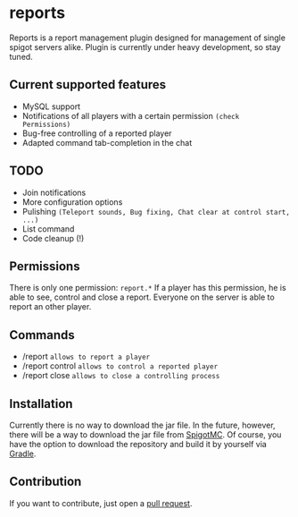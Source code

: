 # reports
Reports is a report management plugin designed for management of single spigot servers alike. Plugin is currently under heavy development, so stay tuned.

## Current supported features
- MySQL support
- Notifications of all players with a certain permission `(check Permissions)`
- Bug-free controlling of a reported player
- Adapted command tab-completion in the chat

## TODO
- Join notifications
- More configuration options
- Pulishing `(Teleport sounds, Bug fixing, Chat clear at control start, ...)`
- List command
- Code cleanup (!)

## Permissions
There is only one permission: `report.*`
If a player has this permission, he is able to see, control and close a report.
Everyone on the server is able to report an other player. 

## Commands
- /report <victim> `allows to report a player`
- /report control `allows to control a reported player`
- /report close `allows to close a controlling process`
  
## Installation
Currently there is no way to download the jar file.
In the future, however, there will be a way to download the jar file from [SpigotMC](https://www.spigotmc.org/).
Of course, you have the option to download the repository and build it by yourself via [Gradle](https://gradle.org/).

## Contribution
If you want to contribute, just open a [pull request](https://github.com/igorswieton/reports/pulls).

